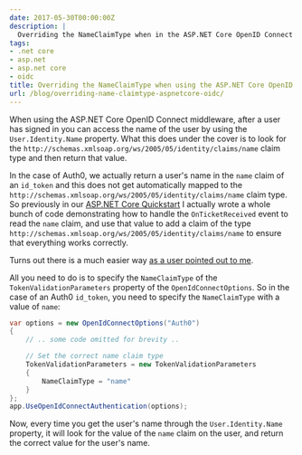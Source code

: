 ```yaml
---
date: 2017-05-30T00:00:00Z
description: |
  Overriding the NameClaimType when in the ASP.NET Core OpenID Connect middleware allow you to specify a different claim from the ID Token to use as the name of the subject.
tags:
- .net core
- asp.net
- asp.net core
- oidc
title: Overriding the NameClaimType when using the ASP.NET Core OpenID Connect middleware
url: /blog/overriding-name-claimtype-aspnetcore-oidc/
---
```


When using the ASP.NET Core OpenID Connect middleware, after a user has signed in you can access the name of the user by using the `User.Identity.Name` property. What this does under the cover is to look for the `http://schemas.xmlsoap.org/ws/2005/05/identity/claims/name` claim type and then return that value.

In the case of Auth0, we actually return a user's name in the `name` claim of an `id_token` and this does not get automatically mapped to the `http://schemas.xmlsoap.org/ws/2005/05/identity/claims/name` claim type. So previously in our [ASP.NET Core Quickstart](https://auth0.com/docs/quickstart/webapp/aspnet-core) I actually wrote a whole bunch of code demonstrating how to handle the `OnTicketReceived` event to read the `name` claim, and use that value to add a claim of the type `http://schemas.xmlsoap.org/ws/2005/05/identity/claims/name` to ensure that everything works correctly.

Turns out there is a much easier way [as a user pointed out to me](https://github.com/auth0-samples/auth0-aspnetcore-mvc-samples/issues/23).

All you need to do is to specify the `NameClaimType` of the `TokenValidationParameters` property of the `OpenIdConnectOptions`. So in the case of an Auth0 `id_token`, you need to specify the `NameClaimType` with a value of `name`:

```csharp
var options = new OpenIdConnectOptions("Auth0")
{
    // .. some code omitted for brevity ..

    // Set the correct name claim type
    TokenValidationParameters = new TokenValidationParameters
    {
        NameClaimType = "name"
    }
};
app.UseOpenIdConnectAuthentication(options);
```

Now, every time you get the user's name through the `User.Identity.Name` property, it will look for the value of the `name` claim on the user, and return the correct value for the user's name.
